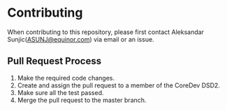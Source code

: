 # Contributing

When contributing to this repository, please first contact Aleksandar Sunjic(<ASUNJ@equinor.com>) via email or an issue.

## Pull Request Process

1. Make the required code changes.
2. Create and assign the pull request to a member of the CoreDev DSD2.
3. Make sure all the test passed.
4. Merge the pull request to the master branch.
